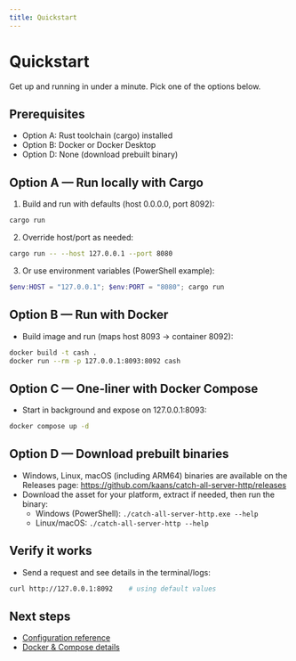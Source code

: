 ```yaml
---
title: Quickstart
---
```


Quickstart
=============

Get up and running in under a minute. Pick one of the options below.

Prerequisites
-------------
- Option A: Rust toolchain (cargo) installed
- Option B: Docker or Docker Desktop
- Option D: None (download prebuilt binary)

Option A — Run locally with Cargo
---------------------------------
1) Build and run with defaults (host 0.0.0.0, port 8092):
```bash
cargo run
```

2) Override host/port as needed:
```bash
cargo run -- --host 127.0.0.1 --port 8080
```

3) Or use environment variables (PowerShell example):
```powershell
$env:HOST = "127.0.0.1"; $env:PORT = "8080"; cargo run
```

Option B — Run with Docker
--------------------------
- Build image and run (maps host 8093 -> container 8092):
```bash
docker build -t cash .
docker run --rm -p 127.0.0.1:8093:8092 cash
```

Option C — One‑liner with Docker Compose
----------------------------------------
- Start in background and expose on 127.0.0.1:8093:
```bash
docker compose up -d
```

Option D — Download prebuilt binaries
-------------------------------------
- Windows, Linux, macOS (including ARM64) binaries are available on the Releases page:
  https://github.com/kaans/catch-all-server-http/releases
- Download the asset for your platform, extract if needed, then run the binary:
  - Windows (PowerShell): `./catch-all-server-http.exe --help`
  - Linux/macOS: `./catch-all-server-http --help`

Verify it works
---------------
- Send a request and see details in the terminal/logs:
```bash
curl http://127.0.0.1:8092    # using default values
```

Next steps
----------
- [Configuration reference](config.md)
- [Docker & Compose details](docker.md)

